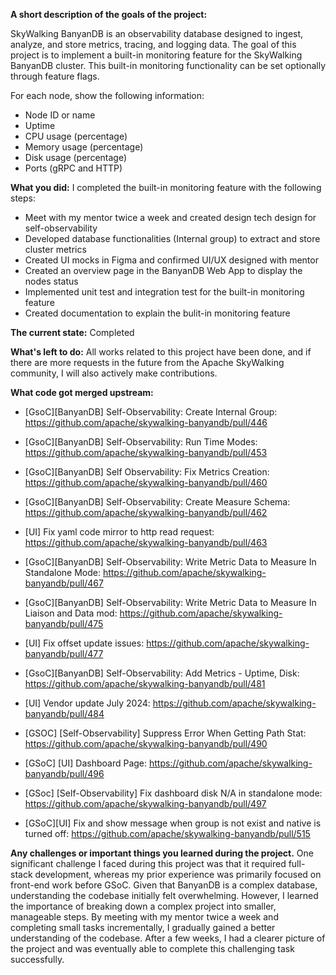
**A short description of the goals of the project:**

SkyWalking BanyanDB is an observability database designed to ingest, analyze, and store metrics, tracing, and logging data. 
The goal of this project is to implement a built-in monitoring feature for the SkyWalking BanyanDB cluster. This built-in monitoring functionality can be set optionally through feature flags. 

For each node, show the following information: 
- Node ID or name
- Uptime
- CPU usage (percentage)
- Memory usage (percentage)
- Disk usage (percentage)
- Ports (gRPC and HTTP)   

**What you did:**
I completed the built-in monitoring feature with the following steps: 
- Meet with my mentor twice a week and created design tech design for self-observability 
- Developed database functionalities (Internal group) to extract and store cluster metrics 
- Created UI mocks in Figma and confirmed UI/UX designed with mentor 
- Created an overview page in the BanyanDB Web App to display the nodes status 
- Implemented unit test and integration test for the built-in monitoring feature
- Created documentation to explain the bulit-in monitoring feature

**The current state:**
Completed

**What's left to do:**
All works related to this project have been done, and if there are more requests in the future from the Apache SkyWalking community, I will also actively make contributions.

**What code got merged upstream:**
- [GsoC][BanyanDB] Self-Observability: Create Internal Group:
https://github.com/apache/skywalking-banyandb/pull/446

- [GsoC][BanyanDB] Self-Observability: Run Time Modes:
https://github.com/apache/skywalking-banyandb/pull/453

- [GsoC][BanyanDB] Self Observability: Fix Metrics Creation:
https://github.com/apache/skywalking-banyandb/pull/460

- [GsoC][BanyanDB] Self-Observability: Create Measure Schema:
https://github.com/apache/skywalking-banyandb/pull/462

- [UI] Fix yaml code mirror to http read request:
https://github.com/apache/skywalking-banyandb/pull/463

- [GsoC][BanyanDB] Self-Observability: Write Metric Data to Measure In Standalone Mode:
https://github.com/apache/skywalking-banyandb/pull/467

- [GsoC][BanyanDB] Self-Observability: Write Metric Data to Measure In Liaison and Data mod:
https://github.com/apache/skywalking-banyandb/pull/475

- [UI] Fix offset update issues:
https://github.com/apache/skywalking-banyandb/pull/477

- [GsoC][BanyanDB] Self-Observability: Add Metrics - Uptime, Disk:
https://github.com/apache/skywalking-banyandb/pull/481

- [UI] Vendor update July 2024:
https://github.com/apache/skywalking-banyandb/pull/484

- [GSOC] [Self-Observability] Suppress Error When Getting Path Stat:
https://github.com/apache/skywalking-banyandb/pull/490

- [GSoC] [UI] Dashboard Page:
https://github.com/apache/skywalking-banyandb/pull/496

- [GSoc] [Self-Observability] Fix dashboard disk N/A in standalone mode:
https://github.com/apache/skywalking-banyandb/pull/497

- [GSoC][UI] Fix and show message when group is not exist and native is turned off:
https://github.com/apache/skywalking-banyandb/pull/515

**Any challenges or important things you learned during the project.**
One significant challenge I faced during this project was that it required full-stack development, whereas my prior experience was primarily focused on front-end work before GSoC. Given that BanyanDB is a complex database, understanding the codebase initially felt overwhelming. However, I learned the importance of breaking down a complex project into smaller, manageable steps. By meeting with my mentor twice a week and completing small tasks incrementally, I gradually gained a better understanding of the codebase. After a few weeks, I had a clearer picture of the project and was eventually able to complete this challenging task successfully.
